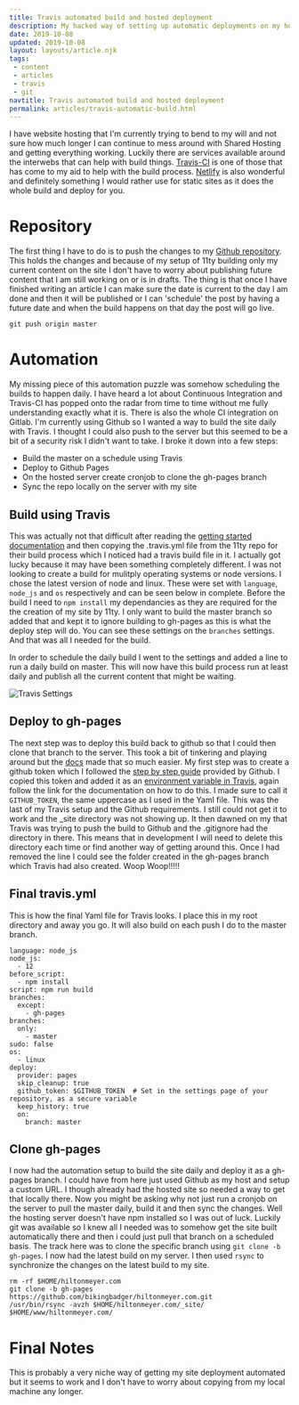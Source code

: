 ```yaml
---
title: Travis automated build and hosted deployment
description: My hacked way of setting up automatic deployments on my hosted server
date: 2019-10-08
updated: 2019-10-08
layout: layouts/article.njk
tags: 
 - content
 - articles
 - travis
 - git
navtitle: Travis automated build and hosted deployment
permalink: articles/travis-automatic-build.html
---
```

I have website hosting that I'm currently trying to bend to my will and not sure how much longer I can continue to mess around with Shared Hosting and getting everything working. Luckily there are services available around the interwebs that can help with build things. [Travis-CI](https://travis-ci.org) is one of those that has come to my aid to help with the build process. [Netlify](https://www.netlify.com/) is also wonderful and definitely something I would rather use for static sites as it does the whole build and deploy for you.

# Repository

The first thing I have to do is to push the changes to my [Github repository](https://github.com/bikingbadger/hiltonmeyer.com). This holds the changes and because of my setup of 11ty building only my current content on the site I don't have to worry about publishing future content that I am still working on or is in drafts. The thing is that once I have finished writing an article I can make sure the date is current to the day I am done and then it will be published or I can 'schedule' the post by having a future date and when the build happens on that day the post will go live.
```
git push origin master
```

# Automation

My missing piece of this automation puzzle was somehow scheduling the builds to happen daily. I have heard a lot about Continuous Integration and Travis-CI has popped onto the radar from time to time without me fully understanding exactly what it is. There is also the whole CI integration on Gitlab. I'm currently using Github so I wanted a way to build the site daily with Travis. I thought I could also push to the server but this seemed to be a bit of a security risk I didn't want to take. I broke it down into a few steps:

- Build the master on a schedule using Travis
- Deploy to Github Pages
- On the hosted server create cronjob to clone the gh-pages branch 
- Sync the repo locally on the server with my site

## Build using Travis

This was actually not that difficult after reading the [getting started documentation](https://docs.travis-ci.com/user/tutorial/) and then copying the .travis.yml file from the 11ty repo for their build process which I noticed had a travis build file in it. I actually got lucky because it may have been something completely different. I was not looking to create a build for mulitply operating systems or node versions. I chose the latest version of node and linux. These were set with `language`, `node_js` and `os` respectively and can be seen below in complete. Before the build I need to `npm install` my dependancies as they are required for the the creation of my site by 11ty. I only want to build the master branch so added that and kept it to ignore building to gh-pages as this is what the deploy step will do. You can see these settings on the `branches` settings. And that was all I needed for the build.

In order to schedule the daily build I went to the settings and added a line to run a daily build on master. This will now have this build process run at least daily and publish all the current content that might be waiting.

![Travis Settings](https://res.cloudinary.com/hiltonmeyer-com/image/upload/c_scale,w_800/v1570366009/travis-automation_gtnppp.jpg)

## Deploy to gh-pages

The next step was to deploy this build back to github so that I could then clone that branch to the server. This took a bit of tinkering and playing around but the [docs](https://docs.travis-ci.com/user/deployment/pages/) made that so much easier. My first step was to create a github token which I followed the [step by step guide](https://help.github.com/en/articles/creating-a-personal-access-token-for-the-command-line) provided by Github. I copied this token and added it as an [environment variable in Travis](https://docs.travis-ci.com/user/environment-variables/#default-environment-variables), again follow the link for the documentation on how to do this. I made sure to call it `GITHUB_TOKEN`, the same uppercase as I used in the Yaml file. This was the last of my Travis setup and the Github requirements. I still could not get it to work and the _site directory was not showing up. It then dawned on my that Travis was trying to push the build to Github and the .gitignore had the directory in there. This means that in development I will need to delete this directory each time or find another way of getting around this. Once I had removed the line I could see the folder created in the gh-pages branch which Travis had also created. Woop Woop!!!!!

## Final travis.yml

This is how the final Yaml file for Travis looks. I place this in my root directory and away you go. It will also build on each push I do to the master branch.

```
language: node_js
node_js:
  - 12
before_script:
  - npm install
script: npm run build
branches:
  except:
    - gh-pages
branches:
  only:
    - master    
sudo: false
os:
  - linux
deploy:
  provider: pages
  skip_cleanup: true
  github_token: $GITHUB_TOKEN  # Set in the settings page of your repository, as a secure variable
  keep_history: true
  on:
    branch: master
```    

## Clone gh-pages

I now had the automation setup to build the site daily and deploy it as a gh-pages branch. I could have from here just used Github as my host and setup a custom URL. I though already had the hosted site so needed a way to get that locally there. Now you might be asking why not just run a cronjob on the server to pull the master daily, build it and then sync the changes. Well the hosting server doesn't have npm installed so I was out of luck. Luckily git was available so I knew all I needed was to somehow get the site built automatically there and then i could just pull that branch on a scheduled basis. The track here was to clone the specific branch using `git clone -b gh-pages`. I now had the latest build on my server. I then used `rsync` to synchronize the changes on the latest build to my site.

```
rm -rf $HOME/hiltonmeyer.com
git clone -b gh-pages https://github.com/bikingbadger/hiltonmeyer.com.git
/usr/bin/rsync -avzh $HOME/hiltonmeyer.com/_site/ $HOME/www/hiltonmeyer.com/
```

# Final Notes

This is probably a very niche way of getting my site deployment automated but it seems to work and I don't have to worry about copying from my local machine any longer.